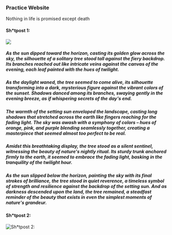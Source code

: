 ### Practice Website
Nothing in life is promised except death 

#### Sh*tpost 1:
![](https://cdn.pixabay.com/photo/2015/04/23/22/00/tree-736885_1280.jpg)
##### As the sun dipped toward the horizon, casting its golden glow across the sky, the silhouette of a solitary tree stood tall against the fiery backdrop. Its branches reached out like intricate veins against the canvas of the evening, each leaf painted with the hues of twilight.

##### As the daylight waned, the tree seemed to come alive, its silhouette transforming into a dark, mysterious figure against the vibrant colors of the sunset. Shadows danced among its branches, swaying gently in the evening breeze, as if whispering secrets of the day's end.

##### The warmth of the setting sun enveloped the landscape, casting long shadows that stretched across the earth like fingers reaching for the fading light. The sky was awash with a symphony of colors – hues of orange, pink, and purple blending seamlessly together, creating a masterpiece that seemed almost too perfect to be real.

##### Amidst this breathtaking display, the tree stood as a silent sentinel, witnessing the beauty of nature's nightly ritual. Its sturdy trunk anchored firmly to the earth, it seemed to embrace the fading light, basking in the tranquility of the twilight hour.

##### As the sun slipped below the horizon, painting the sky with its final strokes of brilliance, the tree stood in quiet reverence, a timeless symbol of strength and resilience against the backdrop of the setting sun. And as darkness descended upon the land, the tree remained, a steadfast reminder of the beauty that exists in even the simplest moments of nature's grandeur.

#### Sh*tpost 2:
![Sh*tpost 2:](https://compote.slate.com/images/697b023b-64a5-49a0-8059-27b963453fb1.gif)

